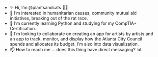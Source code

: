 - ✨ Hi, I’m @plantsandcats 🌻😸
- 👀 I’m interested in humanitarian causes, community mutual aid initiatives, breaking out of the rat race.
- 🌱 I’m currently learning Python and studying for my CompTIA+ Certification.
- 💞️ I’m looking to collaborate on creating an app for artists by artists and an app to track, monitor, and display how the Atlanta City Council spends and allocates its budget. I'm also into data visualization.
- 📫 How to reach me ... does this thing have direct messaging? lol. 

<!---
plantsandcats/plantsandcats is a ✨ special ✨ repository because its `README.md` (this file) appears on your GitHub profile.
You can click the Preview link to take a look at your changes.
--->
